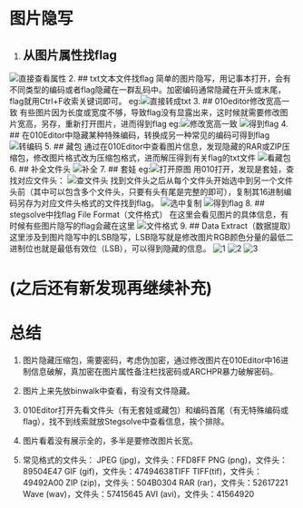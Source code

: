 # 图片隐写
1. ## 从图片属性找flag
![直接查看属性](https://5amluo.github.io/picx-images-hosting/20240403/属性.17tib8hm0mxs.webp)
2. ## txt文本文件找flag 
简单的图片隐写，用记事本打开，会有不同类型的编码或者flag隐藏在一群乱码中。加密编码通常隐藏在开头或末尾，flag就用Ctrl+F收索关键词即可。
eg:![直接转成txt](https://5amluo.github.io/picx-images-hosting/20240403/txt.3l2c3tvl3200.webp)
3. ## 010editor修改宽高一致
有些图片因为长度或宽度不够，导致flag没有显露出来，这时候就需要修改图片宽高，另存，重新打开图片，进而得到flag
eg:![修改宽高一致](https://5amluo.github.io/picx-images-hosting/20240403/改宽高.2wfki11dtq60.webp)
![得到flag](https://5amluo.github.io/picx-images-hosting/宽高-(2).lujie0ba.webp)
4. ## 在010Editor中隐藏某种特殊编码，转换成另一种常见的编码可得到flag
![转编码](https://5amluo.github.io/picx-images-hosting/20240403/转编码.3h6imjxm7xa0.webp)
5. ## 藏包
通过在010Editor中查看图片信息，发现隐藏的RAR或ZIP压缩包，修改图片格式改为压缩包格式，进而解压得到有关flag的txt文件
![看藏包](https://5amluo.github.io/picx-images-hosting/20240403/藏包.260zxdamb8kg.webp)
6. ## 补全文件头
![补全](https://5amluo.github.io/picx-images-hosting/20240403/补写文件头.1fwnz4a9ogu.webp)
7. ## 套娃
eg:![打开原图](https://5amluo.github.io/picx-images-hosting/20240403/6.7bsdljzwiq00.webp)
用010打开，发现是套娃，查找对应文件头：
![查文件头](https://5amluo.github.io/picx-images-hosting/20240403/查找文件头.35d5i5wp4fe0.webp)
找到文件头之后从每个文件头开始选中到另一个文件头前（其中可以包含多个文件头，只要有头有尾是完整的即可），复制其16进制编码另存为对应文件头格式的文件找到flag。
![选中复制](https://5amluo.github.io/picx-images-hosting/20240403/复制一段完整.1vht9rix04kg.webp)
![得到flag](https://5amluo.github.io/picx-images-hosting/20240403/Untitled4.5pd6pund3740.webp)
8. ## stegsolve中找flag File Format（文件格式）
在这里会看见图片的具体信息，有时候有些图片隐写的flag会藏在这里
![文件格式](https://5amluo.github.io/picx-images-hosting/format.1ov7gpsqzk.webp)
9. ## Data Extract（数据提取）
这里涉及到图片隐写中的LSB隐写，LSB隐写就是修改图片RGB颜色分量的最低二进制位也就是最低有效位（LSB），可以得到隐藏的信息。
![1](https://5amluo.github.io/picx-images-hosting/数据提取.70a41ff4nw.webp)
![2](https://5amluo.github.io/picx-images-hosting/数据提取2.1aorpukr4s.webp)
![3](https://5amluo.github.io/picx-images-hosting/数据提取3.4xubddgjml.webp)
# (之后还有新发现再继续补充)
# 总结
1. 图片隐藏压缩包，需要密码，考虑伪加密，通过修改图片在010Editor中16进制信息破解，真加密在图片属性备注栏找密码或ARCHPR暴力破解密码。

2. 图片上来先放binwalk中查看，有没有文件隐藏。

3. 010Editor打开先看文件头（有无套娃或藏包）和编码首尾（有无特殊编码或flag），找不到线索就放Stegsolve中查看信息，挨个排除。

4. 图片看着没有展示全的，多半是要修改图片长宽。
5. 常见格式的文件头：
JPEG (jpg)，文件头：FFD8FF
PNG (png)，文件头：89504E47
GIF (gif)，文件头：47494638TIFF
 TIFF(tif)，文件头：49492A00
 ZIP (zip)，文件头：504B0304
RAR (rar)，文件头：52617221
Wave (wav)，文件头：57415645
AVI (avi)，文件头：41564920